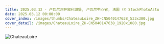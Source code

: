 ```yaml
---
title: 2025.03.12 - 卢瓦尔河畔叙利城堡, 卢瓦尔中心省, 法国 (© StockPhotoAstur/Shutterstock)
date: 2025.03.12 00:00:00
cover_index: /images/thumbs/ChateauLoire_ZH-CN5040147638_533x300.jpg
cover_detail: /images/ChateauLoire_ZH-CN5040147638_1920x1080.jpg
---
```


![ChateauLoire](/images/ChateauLoire_ZH-CN5040147638_1920x1080.jpg)
